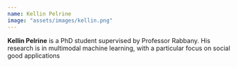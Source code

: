 ```yaml
---
name: Kellin Pelrine
image: "assets/images/kellin.png"
---
```


**Kellin Pelrine** is a PhD student supervised by Professor Rabbany. His research is in multimodal machine learning, with a particular focus on social good applications
